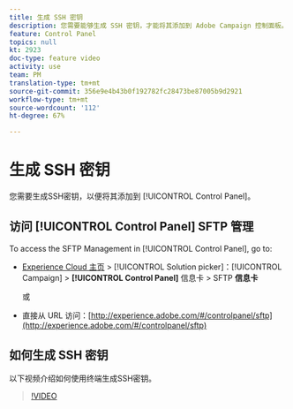 ```yaml
---
title: 生成 SSH 密钥
description: 您需要能够生成 SSH 密钥，才能将其添加到 Adobe Campaign 控制面板。以下视频介绍如何使用终端生成 SSH 密钥。
feature: Control Panel
topics: null
kt: 2923
doc-type: feature video
activity: use
team: PM
translation-type: tm+mt
source-git-commit: 356e9e4b43b0f192782fc28473be87005b9d2921
workflow-type: tm+mt
source-wordcount: '112'
ht-degree: 67%

---
```



# 生成 SSH 密钥

您需要生成SSH密钥，以便将其添加到 [!UICONTROL Control Panel]。

## 访问 [!UICONTROL Control Panel] SFTP 管理

To access the SFTP Management in [!UICONTROL Control Panel], go to:

* [Experience Cloud 主页](https://experience.adobe.com/#/home) > [!UICONTROL Solution picker]：[!UICONTROL Campaign] > **[!UICONTROL Control Panel]** 信息卡 > SFTP **信息卡**

   或
* 直接从 URL 访问：[http://experience.adobe.com/#/controlpanel/sftp](http://experience.adobe.com/#/controlpanel/sftp)

## 如何生成 SSH 密钥

以下视频介绍如何使用终端生成SSH密钥。

>[!VIDEO](https://video.tv.adobe.com/v/27259?quality=12)
